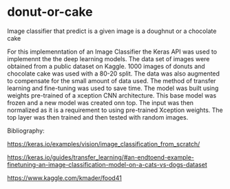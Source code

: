 # donut-or-cake
Image classifier that predict is a given image is a doughnut or a chocolate cake

For this implemenntation of an Image Classifier the Keras API was used to implemennt the the deep learning models.
The data set of images were obtained from a public dataset on Kaggle. 1000 images of donuts and chocolate cake was used with a 80-20 split.
The data was also augmented to compensate for the small amount of data used.
The method of transfer learning and fine-tuning was used to save time. The model was built using weights pre-trained of a xception CNN architecture.
This base model was frozen and a new model was created onn top.
The input was then normalized as it is a requirement to using pre-trained Xception weights.
The top layer was then trained and then tested with random images.

Bibliography:

  https://keras.io/examples/vision/image_classification_from_scratch/
  
  https://keras.io/guides/transfer_learning/#an-endtoend-example-finetuning-an-image-classification-model-on-a-cats-vs-dogs-dataset
  
  https://www.kaggle.com/kmader/food41
